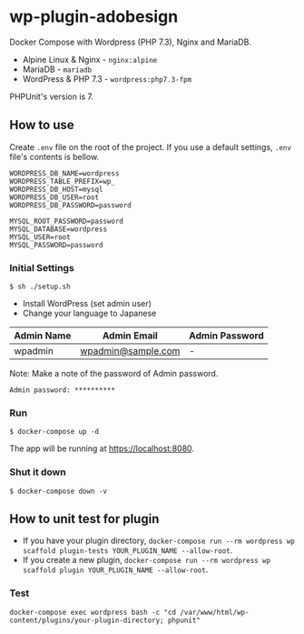 # wp-plugin-adobesign

Docker Compose with Wordpress (PHP 7.3), Nginx and MariaDB.

- Alpine Linux & Nginx - `nginx:alpine`
- MariaDB - `mariadb`
- WordPress & PHP 7.3 - `wordpress:php7.3-fpm`

PHPUnit's version is 7.

## How to use

Create `.env` file on the root of the project. If you use a default settings, `.env` file's contents is bellow.

```.env
WORDPRESS_DB_NAME=wordpress
WORDPRESS_TABLE_PREFIX=wp_
WORDPRESS_DB_HOST=mysql
WORDPRESS_DB_USER=root
WORDPRESS_DB_PASSWORD=password

MYSQL_ROOT_PASSWORD=password
MYSQL_DATABASE=wordpress
MYSQL_USER=root
MYSQL_PASSWORD=password
```

### Initial Settings

`$ sh ./setup.sh`

- Install WordPress (set admin user)
- Change your language to Japanese

| Admin Name | Admin Email        | Admin Password |
| ---------- | ------------------ | -------------- |
| wpadmin    | wpadmin@sample.com | -              |

Note: Make a note of the password of Admin password.

`Admin password: **********`

### Run

`$ docker-compose up -d`

The app will be running at [https://localhost:8080](https://localhost:8080).

### Shut it down

`$ docker-compose down -v`

## How to unit test for plugin

- If you have your plugin directory, `docker-compose run --rm wordpress wp scaffold plugin-tests YOUR_PLUGIN_NAME --allow-root`.
- If you create a new plugin, `docker-compose run --rm wordpress wp scaffold plugin YOUR_PLUGIN_NAME --allow-root`.

### Test

`docker-compose exec wordpress bash -c "cd /var/www/html/wp-content/plugins/your-plugin-directory; phpunit"`
